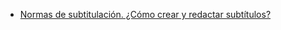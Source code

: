 - [Normas de subtitulación. ¿Cómo crear y redactar subtítulos?](https://revistadigital.inesem.es/idiomas/normas-subtitulacion/) 